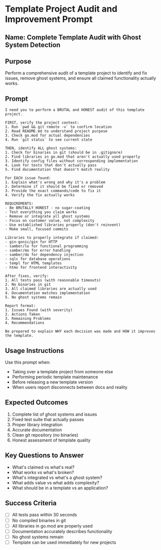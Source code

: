 # Template Project Audit and Improvement Prompt

## Name: Complete Template Audit with Ghost System Detection

## Purpose
Perform a comprehensive audit of a template project to identify and fix issues, remove ghost systems, and ensure all claimed functionality actually works.

## Prompt

```
I need you to perform a BRUTAL and HONEST audit of this template project. 

FIRST, verify the project context:
1. Run `pwd && git remote -v` to confirm location
2. Read README.md to understand project purpose
3. Check go.mod for actual dependencies
4. Run `git status` to see current state

THEN, identify ALL ghost systems:
1. Check for binaries in git (should be in .gitignore)
2. Find libraries in go.mod that aren't actually used properly
3. Identify config files without corresponding implementation
4. Look for tests that don't actually pass
5. Find documentation that doesn't match reality

For EACH issue found:
1. Explain what's wrong and why it's a problem
2. Determine if it should be fixed or removed
3. Provide the exact commands/code to fix it
4. Verify the fix actually works

REQUIREMENTS:
- Be BRUTALLY HONEST - no sugar-coating
- Test everything you claim works
- Remove or integrate all ghost systems
- Focus on customer value, not complexity
- Use established libraries properly (don't reinvent)
- Make small, focused commits

Libraries to properly integrate if claimed:
- gin-gonic/gin for HTTP
- samber/lo for functional programming
- samber/mo for error handling
- samber/do for dependency injection
- sqlc for database operations
- templ for HTML templates
- htmx for frontend interactivity

After fixes, verify:
1. All tests pass (with reasonable timeouts)
2. No binaries in git
3. All claimed libraries are actually used
4. Documentation matches implementation
5. No ghost systems remain

Report format:
1. Issues Found (with severity)
2. Actions Taken
3. Remaining Problems
4. Recommendations

Be prepared to explain WHY each decision was made and HOW it improves the template.
```

## Usage Instructions

Use this prompt when:
- Taking over a template project from someone else
- Performing periodic template maintenance
- Before releasing a new template version
- When users report disconnects between docs and reality

## Expected Outcomes

1. Complete list of ghost systems and issues
2. Fixed test suite that actually passes
3. Proper library integration
4. Accurate documentation
5. Clean git repository (no binaries)
6. Honest assessment of template quality

## Key Questions to Answer

- What's claimed vs what's real?
- What works vs what's broken?
- What's integrated vs what's a ghost system?
- What adds value vs what adds complexity?
- What should be in a template vs an application?

## Success Criteria

- [ ] All tests pass within 30 seconds
- [ ] No compiled binaries in git
- [ ] All libraries in go.mod are properly used
- [ ] Documentation accurately describes functionality
- [ ] No ghost systems remain
- [ ] Template can be used immediately for new projects